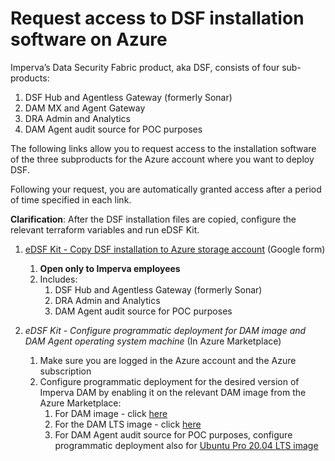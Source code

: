 # Request access to DSF installation software on Azure

Imperva’s Data Security Fabric product, aka DSF, consists of four sub-products:
1. DSF Hub and Agentless Gateway (formerly Sonar)
2. DAM MX and Agent Gateway
3. DRA Admin and Analytics 
4. DAM Agent audit source for POC purposes

The following links allow you to request access to the installation software of the three subproducts for the Azure account where you want to deploy DSF.

Following your request, you are automatically granted access after a period of time specified in each link.

**Clarification**: After the DSF installation files are copied, configure the relevant terraform variables and run eDSF Kit.

1. [eDSF Kit - Copy DSF installation to Azure storage account](https://docs.google.com/forms/d/e/1FAIpQLSfCBUGHN04u2gK8IoxuHl4TLooBWUl7cK7ihS9Q5ZHwafNBHA/viewform) (Google form)
   1. **Open only to Imperva employees**
   2. Includes:
      1. DSF Hub and Agentless Gateway (formerly Sonar)
      2. DRA Admin and Analytics 
      3. DAM Agent audit source for POC purposes

2. _eDSF Kit - Configure programmatic deployment for DAM image and DAM Agent operating system machine_ (In Azure Marketplace)
   1. Make sure you are logged in the Azure account and the Azure subscription 
   2. Configure programmatic deployment for the desired version of Imperva DAM by enabling it on the relevant DAM image from the Azure Marketplace:
      1. For DAM image - click [here](https://portal.azure.com/#view/Microsoft_Azure_Marketplace/LegalTermsSkuProgrammaticAccessBlade/legalTermsSkuProgrammaticAccessData~/%7B%22product%22%3A%7B%22publisherId%22%3A%22imperva%22%2C%22offerId%22%3A%22imperva-dam-v14%22%2C%22planId%22%3A%22securesphere-imperva-dam-14%22%2C%22standardContractAmendmentsRevisionId%22%3Anull%2C%22isCspEnabled%22%3Atrue%7D%7D)
      2. For the DAM LTS image - click [here](https://portal.azure.com/#view/Microsoft_Azure_Marketplace/LegalTermsSkuProgrammaticAccessBlade/legalTermsSkuProgrammaticAccessData~/%7B%22product%22%3A%7B%22publisherId%22%3A%22imperva%22%2C%22offerId%22%3A%22imperva-dam-v14-lts%22%2C%22planId%22%3A%22securesphere-imperva-dam-14%22%2C%22standardContractAmendmentsRevisionId%22%3Anull%2C%22isCspEnabled%22%3Atrue%7D%7D)
      3. For DAM Agent audit source for POC purposes, configure programmatic deployment also for [Ubuntu Pro 20.04 LTS image](https://portal.azure.com/#view/Microsoft_Azure_Marketplace/LegalTermsSkuProgrammaticAccessBlade/legalTermsSkuProgrammaticAccessData~/%7B%22product%22%3A%7B%22publisherId%22%3A%22canonical%22%2C%22offerId%22%3A%220001-com-ubuntu-pro-focal%22%2C%22planId%22%3A%22pro-20_04-lts%22%2C%22standardContractAmendmentsRevisionId%22%3Anull%2C%22isCspEnabled%22%3Atrue%7D%7D)

